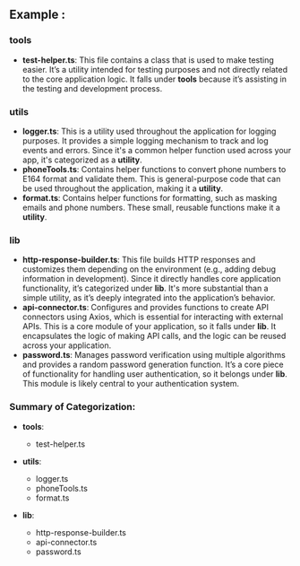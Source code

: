 ## Example : 
### **tools**

- **test-helper.ts**: This file contains a class that is used to make testing easier. It’s a utility intended for testing purposes and not directly related to the core application logic. It falls under **tools** because it’s assisting in the testing and development process.

### **utils**

- **logger.ts**: This is a utility used throughout the application for logging purposes. It provides a simple logging mechanism to track and log events and errors. Since it's a common helper function used across your app, it's categorized as a **utility**.
- **phoneTools.ts**: Contains helper functions to convert phone numbers to E164 format and validate them. This is general-purpose code that can be used throughout the application, making it a **utility**.
- **format.ts**: Contains helper functions for formatting, such as masking emails and phone numbers. These small, reusable functions make it a **utility**.

### **lib**

- **http-response-builder.ts**: This file builds HTTP responses and customizes them depending on the environment (e.g., adding debug information in development). Since it directly handles core application functionality, it’s categorized under **lib**. It's more substantial than a simple utility, as it’s deeply integrated into the application’s behavior.
- **api-connector.ts**: Configures and provides functions to create API connectors using Axios, which is essential for interacting with external APIs. This is a core module of your application, so it falls under **lib**. It encapsulates the logic of making API calls, and the logic can be reused across your application.
- **password.ts**: Manages password verification using multiple algorithms and provides a random password generation function. It’s a core piece of functionality for handling user authentication, so it belongs under **lib**. This module is likely central to your authentication system.

### Summary of Categorization:

- **tools**:
    
    - test-helper.ts
- **utils**:
    
    - logger.ts
    - phoneTools.ts
    - format.ts
- **lib**:
    
    - http-response-builder.ts
    - api-connector.ts
    - password.ts
